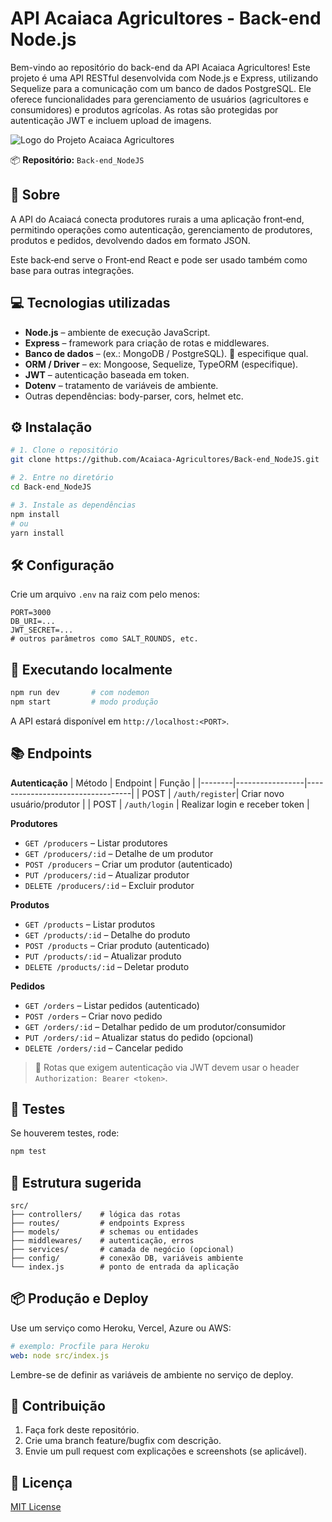 # API Acaiaca Agricultores - Back-end Node.js

Bem-vindo ao repositório do back-end da API Acaiaca Agricultores! Este projeto é uma API RESTful desenvolvida com Node.js e Express, utilizando Sequelize para a comunicação com um banco de dados PostgreSQL. Ele oferece funcionalidades para gerenciamento de usuários (agricultores e consumidores) e produtos agrícolas. As rotas são protegidas por autenticação JWT e incluem upload de imagens.

<img src="img-readme-backend/25500F.png" alt="Logo do Projeto Acaiaca Agricultores">


📦 **Repositório:** `Back‑end_NodeJS`

## 🚀 Sobre

A API do Acaiacá conecta produtores rurais a uma aplicação front‑end, permitindo operações como autenticação, gerenciamento de produtores, produtos e pedidos, devolvendo dados em formato JSON.

Este back‑end serve o Front‑end React e pode ser usado também como base para outras integrações.

## 💻 Tecnologias utilizadas

- **Node.js** – ambiente de execução JavaScript.
- **Express** – framework para criação de rotas e middlewares.
- **Banco de dados** – (ex.: MongoDB / PostgreSQL). 📌 especifique qual.
- **ORM / Driver** – ex: Mongoose, Sequelize, TypeORM (especifique).
- **JWT** – autenticação baseada em token.
- **Dotenv** – tratamento de variáveis de ambiente.
- Outras dependências: body-parser, cors, helmet etc.

## ⚙️ Instalação

```bash
# 1. Clone o repositório
git clone https://github.com/Acaiaca-Agricultores/Back-end_NodeJS.git

# 2. Entre no diretório
cd Back-end_NodeJS

# 3. Instale as dependências
npm install
# ou
yarn install
```

## 🛠️ Configuração

Crie um arquivo `.env` na raiz com pelo menos:

```
PORT=3000
DB_URI=...
JWT_SECRET=...
# outros parâmetros como SALT_ROUNDS, etc.
```

## 🚀 Executando localmente

```bash
npm run dev       # com nodemon
npm start         # modo produção
```

A API estará disponível em `http://localhost:<PORT>`.

## 📚 Endpoints

**Autenticação**
| Método | Endpoint        | Função                          |
|--------|-----------------|----------------------------------|
| POST   | `/auth/register`| Criar novo usuário/produtor     |
| POST   | `/auth/login`   | Realizar login e receber token  |

**Produtores**
- `GET /producers` – Listar produtores
- `GET /producers/:id` – Detalhe de um produtor
- `POST /producers` – Criar um produtor (autenticado)
- `PUT /producers/:id` – Atualizar produtor
- `DELETE /producers/:id` – Excluir produtor

**Produtos**
- `GET /products` – Listar produtos
- `GET /products/:id` – Detalhe do produto
- `POST /products` – Criar produto (autenticado)
- `PUT /products/:id` – Atualizar produto
- `DELETE /products/:id` – Deletar produto

**Pedidos**
- `GET /orders` – Listar pedidos (autenticado)
- `POST /orders` – Criar novo pedido
- `GET /orders/:id` – Detalhar pedido de um produtor/consumidor
- `PUT /orders/:id` – Atualizar status do pedido (opcional)
- `DELETE /orders/:id` – Cancelar pedido

> 🔐 Rotas que exigem autenticação via JWT devem usar o header `Authorization: Bearer <token>`.

## 🧪 Testes

Se houverem testes, rode:

```bash
npm test
```

## 🧩 Estrutura sugerida

```
src/
├── controllers/    # lógica das rotas
├── routes/         # endpoints Express
├── models/         # schemas ou entidades
├── middlewares/    # autenticação, erros
├── services/       # camada de negócio (opcional)
├── config/         # conexão DB, variáveis ambiente
└── index.js        # ponto de entrada da aplicação
```

## 📦 Produção e Deploy

Use um serviço como Heroku, Vercel, Azure ou AWS:

```yaml
# exemplo: Procfile para Heroku
web: node src/index.js
```

Lembre-se de definir as variáveis de ambiente no serviço de deploy.

## 🤝 Contribuição

1. Faça fork deste repositório.
2. Crie uma branch feature/bugfix com descrição.
3. Envie um pull request com explicações e screenshots (se aplicável).

## 🧾 Licença

[MIT License](LICENSE)
